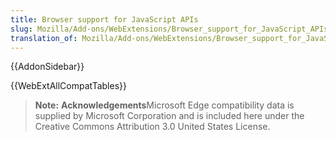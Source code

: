 ```yaml
---
title: Browser support for JavaScript APIs
slug: Mozilla/Add-ons/WebExtensions/Browser_support_for_JavaScript_APIs
translation_of: Mozilla/Add-ons/WebExtensions/Browser_support_for_JavaScript_APIs
---
```

{{AddonSidebar}}

{{WebExtAllCompatTables}}

> **Note:** **Acknowledgements**Microsoft Edge compatibility data is supplied by Microsoft Corporation and is included here under the Creative Commons Attribution 3.0 United States License.
